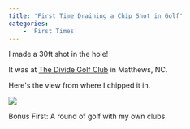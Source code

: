 ```yaml
---
title: 'First Time Draining a Chip Shot in Golf'
categories:
    - 'First Times'
---
```


I made a 30ft shot in the hole!

It was at [The Divide Golf Club](http://thedividegolfclub.com/) in Matthews, NC.

Here's the view from where I chipped it in.

![](https://www.saelzler.com/wp-content/uploads/2020/10/GolfShot-1024x768.jpg)

Bonus First: A round of golf with my own clubs.
